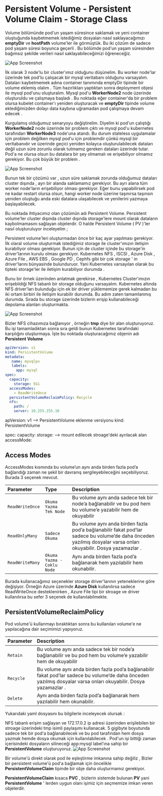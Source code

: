 
# Persistent Volume - Persistent Volume Claim - Storage Class


Volume bölümünde pod'un yaşam süresince saklamak ve yeni container oluştuğunda kaybetmemek istediğimiz dosyaları
nasıl saklayacağımızı **emptyDir** ve **hostPath** volume'ler ile görmüştük. Bu iki çözüm de sadece pod yaşam süresi
boyunca geçerli . Bu bölümde pod'un yaşam süresinden bağımsız şekilde verileri nasıl saklayabileceğimizi 
öğreneceğiz.

![App Screenshot](https://user-images.githubusercontent.com/38957716/148639762-a8d5eece-d926-4302-865a-e49ad79c408f.png)


İlk olarak 3 node'lu bir cluster'ımız olduğunu düşünelim. Bu worker node'lar üzerinde tek pod'lu çalışacak bir 
mysql veritabanı olduğunu varsayalım. Dataları kaybetmemek adına container tanımında emptyDir tipinde bir volume 
eklemiş olalım .  Tüm hazırlıkları yaptıktan sonra deployment objesi ile mysql pod'unu oluşturalım. Mysql pod'u  **WorkerNode2** node üzerinde
oluşturuldu ve çalışmaya başladı . Bu noktada eğer container'da bir problem olursa
kubelet container'ı yeniden oluşturacak ve **emptyDir** tipinde volume eklediğimizden dolayı data kaybına uğramadan
pod çalışmaya devam edecek . 

Kurgulamış olduğumuz senaryoyu değiştirelim. Diyelim ki pod'un çalıştığı **WorkerNode2** node üzerinde bir problem çıktı ve 
mysql pod'u  kubernetes tarafından **WorkerNode3** node'una atandı. Bu durum stateless uygulamalar için problem değilken 
mysql pod'u için problemdir çünkü mysql bir veritabanıdır ve üzerinde geçici yeniden kolayca oluşturulabilecek dataları değil
uzun süre zorunlu olarak tutmamız gereken dataları üzerinde tutar. Pod'a ne olursa olsun bu datalara bir şey 
olmamalı ve erişebiliyor olmamız gerekiyor. Bu çok büyük bir problem . 

![App Screenshot](https://user-images.githubusercontent.com/38957716/148639309-0ce9f96b-71ba-461b-a34c-b2a1b425ea35.png)

Bunun tek bir çözümü var , uzun süre saklamak zorunda olduğumuz dataları cluster dışında , ayrı bir alanda saklamamız gerekiyor. 
Bu ayrı alana tüm worker node'ların erişebiliyor olması gerekiyor. Eğer bunu yapabilirsek pod ne kadar restart olursa olsun,
hangi worker node üzerine taşınırsa taşınsın yeniden oluştuğu anda eski datalara ulaşabilecek ve yenilerini yazmaya başlayabilecek.

Bu noktada ihtiyacımız olan çözümün adı Persistent Volume. Persistent volume'ler cluster dışında cluster dışında 
storage'lere mount olarak dataların kaybolmamasını sağlayan objelerdir. O halde Persistent Volume ( PV )'ler 
nasıl oluşturuluyor inceleyelim ; 


Persistent volume'leri oluşturmadan önce bir kaç ayar yapılması gerekiyor. İlk olaral volume oluşturmak istediğimiz 
storage ile cluster'ımızın iletişim kurabiliyor olması gerekiyor. Bunun için de cluster içinde bu storage'in driver'larının
kurulu olması gerekiyor. Kubernetes NFS , ISCSI , Azure Disk , Azure File , AWS EBS , Google PD , Cephfs gibi
bir çok storage ' in driver'larını bünyasinde bulunduruor. Yani Kubernetes varsayılan olarak bu tipteki storage'ler ile iletişim
kurabiliyor durumda . 

Bunu bir örnek üzerinden anlatmak gerekirse , Kubernetes Cluster'ımızın erişebildiği NFS tabanlı bir storage 
olduğunu varsayalım. Kubernetes altında NFS driver'ları bulunduğu için ek bir driver yüklememize gerek kalmadan 
bu iki ortam birbiri ile iletişim kurabilir durumda. Bu adım zaten tamamlanmış durumda. Sırada bu storage üzerinde
bizlerin erişip kullanabileceği depolama alanları oluşturmakta. 

![App Screenshot](https://user-images.githubusercontent.com/38957716/148639333-a10ceed5-2fc3-4336-be6f-ee4a66e9d0eb.png)


Bizler NFS cihazımıza bağlanıyor , örneğin **tmp** diye bir alan oluşturuyoruz. Bu işi tamamladıktan sonra sıra geldi bunun 
Kubernetes tarafındaki karşılığını oluşturmaya. İşte bu noktada oluşturacağımız objenin adı **Persistent Volume**


```yaml
apiVersion: v1
kind: PersistentVolume
metadata:
   name: mysqlpv
   labels:
     app: mysql
spec:
  capacity:
    storage: 5Gi
  accessModes:
    - ReadWriteOnce
  persistentVolumeReclaimPolicy: Recycle
  nfs:
    path: /
    server: 10.255.255.10
```

apVersion: v1 --> PersistentVolume eklenme versiyonu
kind: PersistentVolume

spec:
    capacity:
        storage: --> mount edilecek stroage'deki ayrılacak alan
    accessMode:

## Access Modes

AccessModes kısmında bu volume’un aynı anda birden fazla pod’a bağlandığı zaman ne şekil bir 
davranış sergileyebileceğini seçebiliyoruz. Burada 3 seçenek mevcut. 

| Parameter         | Type                        | Description                |
| :--------         | :-------                    | :------------------------- |
| `ReadWriteOnce`   | `Okuma Yazma Tek Node`      | Bu volume aynı anda sadece tek bir node’a bağlanabilir ve bu pod hem bu volume’e yazabilir hem de okuyabilir  |
| `ReadOnlyMany`    | `Sadece Okuma`              | Bu volume aynı anda birden fazla pod’a bağlanabilir fakat pod’lar sadece bu volume’de daha önceden yazılmış dosyalar varsa onları okuyabilir. Dosya yazamazlar .  |
| `ReadWriteMany `  | `Okuma Yazma - Coklu Node`  | Aynı anda birden fazla pod’a bağlanarak hem yazılabilir hem okunabilir. |


Burada kullanacağımız seçenekler storage driver'larının yeteneklerine göre değişiyor. Örneğin Azure üzerinde 
**Azure Disk** kullanılırsa sadece ReadWriteOnce desteklenirken , Azure File tipi bir stroage ve driver kullanılırsa 
bu sefer 3 seçenek de kullanılabilmekte. 

## PersistentVolumeReclaimPolicy

Pod volume'ü kullanmayı bıraktıktan sonra bu kullanılan volume'e ne yapılacağına dair seçimimizi yapıyoruz.

| Parameter | Description                |
| :-------- | :------------------------- |
| `Retain`  | Bu volume aynı anda sadece tek bir node’a bağlanabilir ve bu pod hem bu volume’e yazabilir hem de okuyabilir  |
| `Recycle` | Bu volume aynı anda birden fazla pod’a bağlanabilir fakat pod’lar sadece bu volume’de daha önceden yazılmış dosyalar varsa onları okuyabilir. Dosya yazamazlar .  |
| `Delete ` | Aynı anda birden fazla pod’a bağlanarak hem yazılabilir hem okunabilir. |


Yukarıdaki yaml dosyasını bu bilgilerle inceleyecek olursak :

  NFS tabanlı erişim sağlayan ve 172.17.0.2 ip adresi üzerinden erişilebilen bir stroage üzerindeki tmp isimli 
  paylaşımı kullanacak. 5 gigibyte boyutunda sadece tek bir pod'a bağlanabilecek ve bu pod tarafından hem dosya yazmak hemde
  dosya okumak için kullanılabilecek . Pod'un işi bittiği zaman içerisindeki dosyaların silineceği app:mysql label'ına sahip
  bir **PersistentVolume** oluşturuyoruz.
![App Screenshot](https://user-images.githubusercontent.com/38957716/148639342-34bc9098-c719-4f0a-85d4-e9ce59f8ce7a.png)

  Bir volume'ü direkt olarak pod ile eşleştirme imkanına sahip değiliz , Bizler bir persistent volume'ü pod'a bağlamak için öncelikle 
  **PersistentVolumeClaim** tipinde bir obje daha oluşturmamız gerekiyor.

  **PersistentVolumeClaim** kısaca **PVC** , bizlerin sistemde bulunan **PV** yani **PersistentVolume** ' lerden uygun olanı işimiz için seçmemize imkan veren objelerdir.

  
